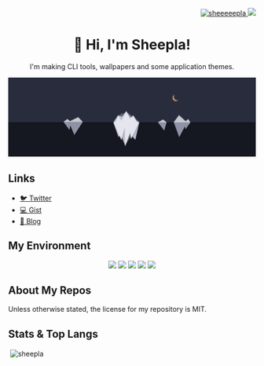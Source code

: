 <p align="right">
<a href="https://twitter.com/sheeeeepla" target="blank">
    <img src="https://img.shields.io/twitter/follow/sheeeeepla?logo=twitter&style=flat-square" alt="sheeeeepla" />
</a>
<a href="https://sheepla.github.io/sheepla-note">
<img src="https://img.shields.io/static/v1?label=Blog&message=SHEEPLA%20NOTE&color=blue&style=flat-square"/>
</a>
</p>

<h1 align="center">🐑 Hi, I'm Sheepla!</h1>

<p align="center">I'm making CLI tools, wallpapers and some application themes.</p>

<img src="./img/banner.png"/>

## Links

- <a href="https://twitter.com/sheeeeepla">🐦 Twitter</a>
- <a href="https://gist.github.com/sheepla">💻 Gist</a>
- <a href="https://sheepla.github.io/sheepla-note">📝 Blog</a>

## My Environment

<p align="center"><img src="https://img.shields.io/static/v1?label=OS&message=Windows/Arch%20Linux&color=blue&style=flat-square"/> <img src="https://img.shields.io/static/v1?label=WM&message=i3-gaps&color=lightgray&style=flat-square"/> <img src="https://img.shields.io/static/v1?label=Editor&message=NeoVim&color=green&style=flat-square"/> <img src="https://img.shields.io/static/v1?label=Browser&message=Firefox/Vivaldi&color=orange&style=flat-square"/> <img src="https://img.shields.io/static/v1?label=Keyboard&message=HHKB&color=lightgray&style=flat-square"/></p>

## About My Repos

Unless otherwise stated, the license for my repository is MIT.

## Stats & Top Langs

<p>&nbsp;<img align="center" src="https://github-readme-stats.vercel.app/api?username=sheepla&show_icons=true&locale=en&layout=compact&hide_border=true&theme=nord&show_icons=ture&bg_color=161821&icon_color=e2a478&text_color=abb0c9&title_color=444b71&count_private=ture" alt="sheepla" href="https://github.com/sheepla" /></p>

